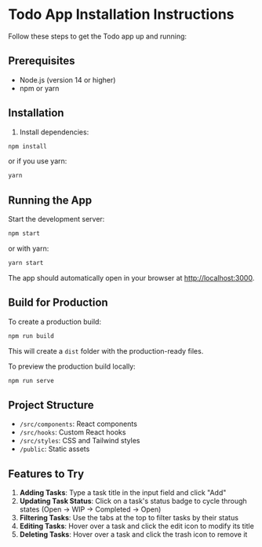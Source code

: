 # Todo App Installation Instructions

Follow these steps to get the Todo app up and running:

## Prerequisites

- Node.js (version 14 or higher)
- npm or yarn

## Installation

1. Install dependencies:

```bash
npm install
```

or if you use yarn:

```bash
yarn
```

## Running the App

Start the development server:

```bash
npm start
```

or with yarn:

```bash
yarn start
```

The app should automatically open in your browser at [http://localhost:3000](http://localhost:3000).

## Build for Production

To create a production build:

```bash
npm run build
```

This will create a `dist` folder with the production-ready files.

To preview the production build locally:

```bash
npm run serve
```

## Project Structure

- `/src/components`: React components
- `/src/hooks`: Custom React hooks
- `/src/styles`: CSS and Tailwind styles
- `/public`: Static assets

## Features to Try

1. **Adding Tasks**: Type a task title in the input field and click "Add"
2. **Updating Task Status**: Click on a task's status badge to cycle through states (Open → WIP → Completed → Open)
3. **Filtering Tasks**: Use the tabs at the top to filter tasks by their status
4. **Editing Tasks**: Hover over a task and click the edit icon to modify its title
5. **Deleting Tasks**: Hover over a task and click the trash icon to remove it
